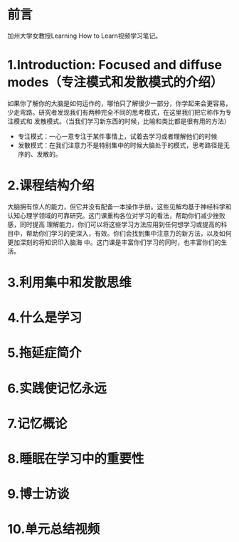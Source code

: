 # 前言
加州大学女教授Learning How to Learn视频学习笔记。
# 1.Introduction: Focused and diffuse modes（专注模式和发散模式的介绍）
如果你了解你的大脑是如何运作的，哪怕只了解很少一部分，你学起来会更容易，少走弯路。研究者发现我们有两种完全不同的思考模式，在这里我们把它称作为专注模式和
发散模式。（当我们学习新东西的时候，比喻和类比都是很有用的方法）
- 专注模式：一心一意专注于某件事情上，试着去学习或者理解他们的时候
- 发散模式：在我们注意力不是特别集中的时候大脑处于的模式，思考路径是无序的、发散的。

# 2.课程结构介绍
大脑拥有惊人的能力，但它并没有配备一本操作手册。这些见解均基于神经科学和认知心理学领域的可靠研究。这门课重构各位对学习的看法，帮助你们减少挫败感，同时提高
理解能力，你们可以将这些学习方法应用到任何想学习或提高的科目中，帮助你们学习的更深入，有效。你们会找到集中注意力的新方法，以及如何更加深刻的将知识印入脑海
中。这门课是丰富你们学习的同时，也丰富你们的生活。

# 3.利用集中和发散思维

# 4.什么是学习

# 5.拖延症简介

# 6.实践使记忆永远

# 7.记忆概论

# 8.睡眠在学习中的重要性

# 9.博士访谈

# 10.单元总结视频